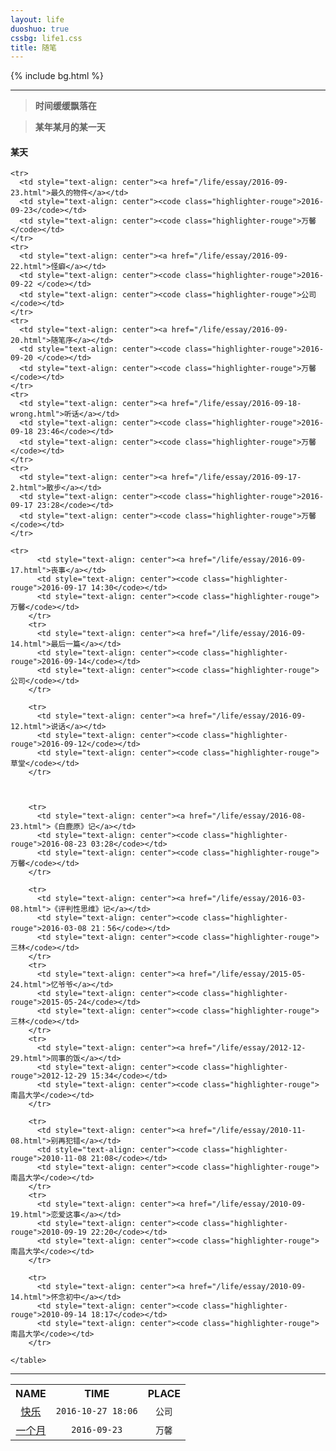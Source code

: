```yaml
---
layout: life
duoshuo: true
cssbg: life1.css
title: 随笔
---      
```


{% include bg.html %}

-----------

> **时间缓缓飘落在**

> **某年某月的某一天**


<table>
	<h4 id="section-2">某天</h4>
	<tr>
	  <th style="text-align: center">NAME</th>
	  <th style="text-align: center">TIME</th>
	  <th style="text-align: center">PLACE</th>
	</tr>
	<tr>
	  <td style="text-align: center"><a href="/life/essay/2016-10-27.html">快乐</a></td>	  
	  <td style="text-align: center"><code class="highlighter-rouge">2016-10-27 18:06</code></td>
	  <td style="text-align: center"><code class="highlighter-rouge">公司</code></td>			  
	</tr>
	<tr>
	  <td style="text-align: center"><a href="/life/essay/2016-09-23-2.html">一个月</a></td>	  
	  <td style="text-align: center"><code class="highlighter-rouge">2016-09-23</code></td>
	  <td style="text-align: center"><code class="highlighter-rouge">万馨</code></td>			  
	</tr>

	<tr>
	  <td style="text-align: center"><a href="/life/essay/2016-09-23.html">最久的物件</a></td>	  
	  <td style="text-align: center"><code class="highlighter-rouge">2016-09-23</code></td>
	  <td style="text-align: center"><code class="highlighter-rouge">万馨</code></td>			  
	</tr>
	<tr>
	  <td style="text-align: center"><a href="/life/essay/2016-09-22.html">怪癖</a></td>	  
	  <td style="text-align: center"><code class="highlighter-rouge">2016-09-22 </code></td>
	  <td style="text-align: center"><code class="highlighter-rouge">公司</code></td>			  
	</tr>
	<tr>
	  <td style="text-align: center"><a href="/life/essay/2016-09-20.html">随笔序</a></td>	  
	  <td style="text-align: center"><code class="highlighter-rouge">2016-09-20 </code></td>
	  <td style="text-align: center"><code class="highlighter-rouge">万馨</code></td>			  
	</tr>
	<tr>
	  <td style="text-align: center"><a href="/life/essay/2016-09-18-wrong.html">听话</a></td>	  
	  <td style="text-align: center"><code class="highlighter-rouge">2016-09-18 23:46</code></td>
	  <td style="text-align: center"><code class="highlighter-rouge">万馨</code></td>			  
	</tr>
	<tr>
	  <td style="text-align: center"><a href="/life/essay/2016-09-17-2.html">散步</a></td>	  
	  <td style="text-align: center"><code class="highlighter-rouge">2016-09-17 23:28</code></td>
	  <td style="text-align: center"><code class="highlighter-rouge">万馨</code></td>			  
	</tr>

	<tr>
		  <td style="text-align: center"><a href="/life/essay/2016-09-17.html">丧事</a></td>	  
		  <td style="text-align: center"><code class="highlighter-rouge">2016-09-17 14:30</code></td>
		  <td style="text-align: center"><code class="highlighter-rouge">万馨</code></td>			  
		</tr>
		<tr>
		  <td style="text-align: center"><a href="/life/essay/2016-09-14.html">最后一篇</a></td>	  
		  <td style="text-align: center"><code class="highlighter-rouge">2016-09-14</code></td>
		  <td style="text-align: center"><code class="highlighter-rouge">公司</code></td>			  
		</tr>		

		<tr>
		  <td style="text-align: center"><a href="/life/essay/2016-09-12.html">说话</a></td>	  
		  <td style="text-align: center"><code class="highlighter-rouge">2016-09-12</code></td>
		  <td style="text-align: center"><code class="highlighter-rouge">草堂</code></td>			  
		</tr>	



		<tr>
		  <td style="text-align: center"><a href="/life/essay/2016-08-23.html">《白鹿原》记</a></td>	  
		  <td style="text-align: center"><code class="highlighter-rouge">2016-08-23 03:28</code></td>
		  <td style="text-align: center"><code class="highlighter-rouge">万馨</code></td>			  
		</tr>

		<tr>
		  <td style="text-align: center"><a href="/life/essay/2016-03-08.html">《评判性思维》记</a></td>	  
		  <td style="text-align: center"><code class="highlighter-rouge">2016-03-08 21：56</code></td>
		  <td style="text-align: center"><code class="highlighter-rouge">三林</code></td>			  
		</tr>	
		<tr>
		  <td style="text-align: center"><a href="/life/essay/2015-05-24.html">忆爷爷</a></td>	  
		  <td style="text-align: center"><code class="highlighter-rouge">2015-05-24</code></td>
		  <td style="text-align: center"><code class="highlighter-rouge">三林</code></td>			  
		</tr>	
		<tr>
		  <td style="text-align: center"><a href="/life/essay/2012-12-29.html">同事的饭</a></td>	  
		  <td style="text-align: center"><code class="highlighter-rouge">2012-12-29 15:34</code></td>
		  <td style="text-align: center"><code class="highlighter-rouge">南昌大学</code></td>			  
		</tr>

		<tr>
		  <td style="text-align: center"><a href="/life/essay/2010-11-08.html">别再犯错</a></td>		  
		  <td style="text-align: center"><code class="highlighter-rouge">2010-11-08 21:08</code></td>
		  <td style="text-align: center"><code class="highlighter-rouge">南昌大学</code></td>			  
		</tr>		
		<tr>
		  <td style="text-align: center"><a href="/life/essay/2010-09-19.html">恋爱这事</a></td>		  
		  <td style="text-align: center"><code class="highlighter-rouge">2010-09-19 22:20</code></td>
		  <td style="text-align: center"><code class="highlighter-rouge">南昌大学</code></td>			  
		</tr>

		<tr>
		  <td style="text-align: center"><a href="/life/essay/2010-09-14.html">怀念初中</a></td>
		  <td style="text-align: center"><code class="highlighter-rouge">2010-09-14 18:17</code></td>
		  <td style="text-align: center"><code class="highlighter-rouge">南昌大学</code></td>			  
		</tr>

	</table>





-----------

